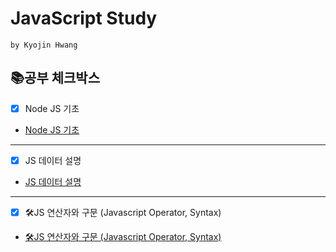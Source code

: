 # JavaScript Study
`by Kyojin Hwang`

## 📚공부 체크박스

- [x] Node JS 기초
- <a href="https://github.com/KyoJin-Hwang/front-javascript-study/tree/master/JS_Data">Node JS 기초</a>
<hr/>

- [x] JS 데이터 설명
- <a href="https://github.com/KyoJin-Hwang/front-javascript-study/tree/master/JS_Data">JS 데이터 설명</a>
<hr/>

- [x] 🛠JS 연산자와 구문 (Javascript Operator, Syntax)
- <a href="https://github.com/KyoJin-Hwang/front-javascript-study/tree/master/JS_Data">🛠JS 연산자와 구문 (Javascript Operator, Syntax)</a>




<br/>
